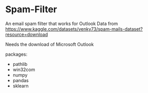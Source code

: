 # Spam-Filter
An email spam filter that works for Outlook
Data from https://www.kaggle.com/datasets/venky73/spam-mails-dataset?resource=download

Needs the download of Microsoft Outlook

packages:
  - pathlib
  - win32com
  - numpy
  - pandas
  - sklearn
